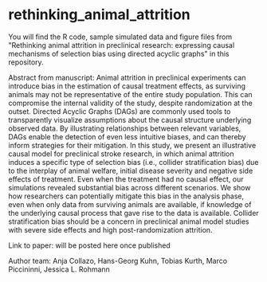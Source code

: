 # rethinking_animal_attrition
You will find the R code, sample simulated data and figure files from "Rethinking animal attrition in preclinical research: expressing causal mechanisms of selection bias using directed acyclic graphs" in this repository.

Abstract from manuscript:
Animal attrition in preclinical experiments can introduce bias in the estimation of causal treatment effects, as surviving animals may not be representative of the entire study population. This can compromise the internal validity of the study, despite randomization at the outset. Directed Acyclic Graphs (DAGs) are commonly used tools to transparently visualize assumptions about the causal structure underlying observed data. By illustrating relationships between relevant variables, DAGs enable the detection of even less intuitive biases, and can thereby inform strategies for their mitigation. In this study, we present an illustrative causal model for preclinical stroke research, in which animal attrition induces a specific type of selection bias (i.e., collider stratification bias) due to the interplay of animal welfare, initial disease severity and negative side effects of treatment. Even when the treatment had no causal effect, our simulations revealed substantial bias across different scenarios. We show how researchers can potentially mitigate this bias in the analysis phase, even when only data from surviving animals are available, if knowledge of the underlying causal process that gave rise to the data is available. Collider stratification bias should be a concern in preclinical animal model studies with severe side effects and high post-randomization attrition. 

Link to paper: will be posted here once published

Author team: Anja Collazo, Hans-Georg Kuhn, Tobias Kurth, Marco Piccininni, Jessica L. Rohmann
